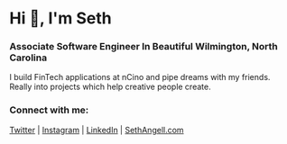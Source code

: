 # Hi 👋, I'm Seth
### Associate Software Engineer In Beautiful Wilmington, North Carolina

I build FinTech applications at nCino and pipe dreams with my friends. Really into projects which help creative people create.

### Connect with me:
[Twitter](https://twitter.com/sethangell) | [Instagram](https://instagram.com/sethangell) | [LinkedIn](https://Linkedin.com/in/sethangell) | [SethAngell.com](https://sethangell.com)
